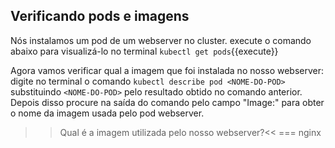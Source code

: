## Verificando pods e imagens

Nós instalamos um pod de um webserver no cluster. execute o comando abaixo para visualizá-lo no terminal
`kubectl get pods`{{execute}}

Agora vamos verificar qual a imagem que foi instalada no nosso webserver: digite no terminal o comando
```kubectl describe pod <NOME-DO-POD>```
substituindo `<NOME-DO-POD>` pelo resultado obtido no comando anterior. Depois disso procure na saída do comando pelo campo "Image:" para obter o nome da imagem usada pelo pod webserver.
>>Qual é a imagem utilizada pelo nosso webserver?<<
=== nginx
